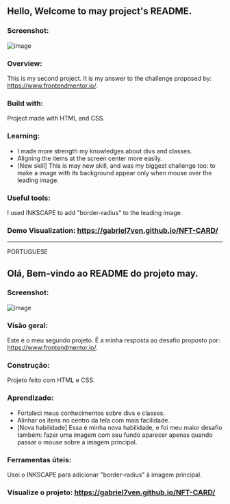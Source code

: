 ## Hello, Welcome to may project's README.

### Screenshot:
![image](https://github.com/Gabriel7ven/NFT-CARD/assets/114369951/022a4629-00ee-4fff-b4a8-12020bfb1fc3)

### Overview:
This is my second project. It is my answer to the challenge proposed by: https://www.frontendmentor.io/.

### Build with:
Project made with HTML and CSS.

### Learning:
- I made more strength my knowledges about divs and classes.
- Aligning the items at the screen center more easily.
- [New skill] This is may new skill, and was my biggest challenge too: to make a image with its background appear only when mouse over the leading image.

### Useful tools:
I used INKSCAPE to add "border-radius" to the leading image.

### Demo Visualization: https://gabriel7ven.github.io/NFT-CARD/

-----------------------------------------------------------------------------------------------------------------
PORTUGUESE
## Olá, Bem-vindo ao README do projeto may.

### Screenshot:
![image](https://github.com/Gabriel7ven/NFT-CARD/assets/114369951/022a4629-00ee-4fff-b4a8-12020bfb1fc3)

### Visão geral:
Este é o meu segundo projeto. É a minha resposta ao desafio proposto por: https://www.frontendmentor.io/.

### Construção:
Projeto feito com HTML e CSS.

### Aprendizado:
- Fortaleci meus conhecimentos sobre divs e classes.
- Alinhar os itens no centro da tela com mais facilidade.
- [Nova habilidade] Essa é minha nova habilidade, e foi meu maior desafio também: fazer uma imagem com seu fundo aparecer apenas quando passar o mouse sobre a imagem principal.

### Ferramentas úteis:
Usei o INKSCAPE para adicionar "border-radius" à imagem principal.

### Visualize o projeto: https://gabriel7ven.github.io/NFT-CARD/
